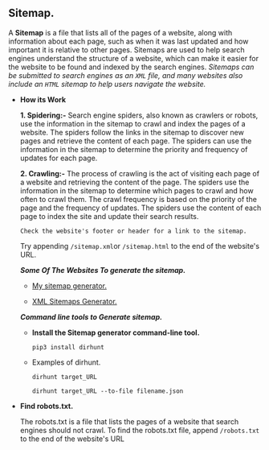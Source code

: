 ## Sitemap.
A **Sitemap** is a file that lists all of the pages of a website, along with information about each page, such as when it was last updated and how important it is relative to other pages. Sitemaps are used to help search engines understand the structure of a website, which can make it easier for the website to be found and indexed by the search engines. *Sitemaps can be submitted to search engines as an ```XML``` file, and many websites also include an ```HTML``` sitemap to help users navigate the website.*
		
-   **How its Work**
			
	**1. Spidering:-** Search engine spiders, also known as crawlers or robots, use the information in the sitemap to crawl and index the pages of a website. The spiders follow the links in the sitemap to discover new pages and retrieve the content of each page. The spiders can use the information in the sitemap to determine the priority and frequency of updates for each page.

    **2. Crawling:-** The process of crawling is the act of visiting each page of a website and retrieving the content of the page. The spiders use the information in the sitemap to determine which pages to crawl and how often to crawl them. The crawl frequency is based on the priority of the page and the frequency of updates. The spiders use the content of each page to index the site and update their search results.

    ```Check the website's footer or header for a link to the sitemap.```
	
    Try appending ```/sitemap.xml```or ```/sitemap.html``` to the end of the website's URL. 

    ***Some Of The Websites To generate the sitemap.***
			
	-   [My sitemap generator.](https://www.mysitemapgenerator.com/)

	-   [XML Sitemaps Generator.](https://www.xml-sitemaps.com/)
		
	***Command line tools to Generate sitemap.***
		
    -   **Install the Sitemap generator command-line tool.**
        
        ```
        pip3 install dirhunt
        ```
    -   Examples of dirhunt.
        ```
        dirhunt target_URL
        ```
        ```
        dirhunt target_URL --to-file filename.json
        ```

-   **Find robots.txt.**

    The robots.txt is a file that lists the pages of a website that search engines should not crawl. To find the robots.txt file, append ```/robots.txt``` to the end of the website's URL
